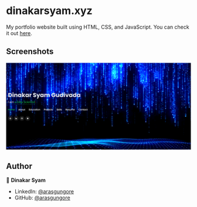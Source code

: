 # dinakarsyam.xyz

My portfolio website built using HTML, CSS, and JavaScript. You can check it out [here](https://dinakarsyam.xyz).



## Screenshots

<p float="center">
    <img src="https://github.com/Dinakarsyam/MYPortfolio/blob/main/Screenshots/Screenshot%20(94).png" width="800">
</p>



## Author

👤 **Dinakar Syam**

* LinkedIn: [@arasgungore](https://www.linkedin.com/in/dinakar3621)
* GitHub: [@arasgungore](https://github.com/Dinakarsyam)
